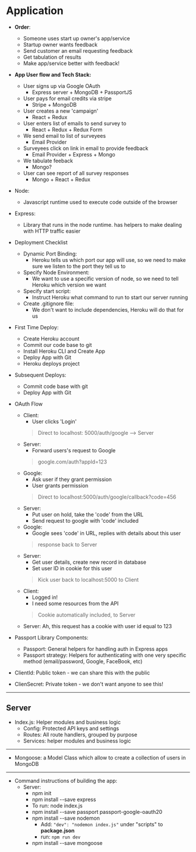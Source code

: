 # Application


- **Order**:
  - Someone uses start up owner's app/service
  - Startup owner wants feedback
  - Send customer an email requesting feedback
  - Get tabulation of results
  - Make app/service better with feedback!


- **App User flow and Tech Stack:**
  - User signs up via Google OAuth
    - Express server + MongoDB + PassportJS
  - User pays for email credits via stripe
    - Stripe + MongoDB
  - User creates a new 'campaign'
    - React + Redux
  - User enters list of emails to send survey to
    - React + Redux + Redux Form
  - We send email to list of surveyees
    - Email Provider
  - Surveyees click on link in email to provide feedback
    - Email Provider + Express + Mongo
  - We tabulate feeback
    - Mongo?
  - User can see report of all survey responses
    - Mongo + React + Redux

- Node:
  - Javascript runtime used to execute code outside of the browser
- Express:
  - Library that runs in the node runtime. has helpers to make dealing with HTTP traffic easier

- Deployment Checklist
  - Dynamic Port Binding:
    - Heroku tells us which port our app will use, so we need to make sure we listen to the port they tell us to
  - Specify Node Environment:
    - We want to use a specific version of node, so we need to tell Heroku which version we want
  - Specify start script:
    - Instruct Heroku what command to run to start our server running
  - Create .gitignore file:
    - We don't want to include dependencies, Heroku will do that for us

- First Time Deploy:
  - Create Heroku account
  - Commit our code base to git
  - Install Heroku CLI and Create App
  - Deploy App with Git
  - Heroku deploys project
- Subsequent Deploys:
  - Commit code base with git
  - Deploy App with Git

- OAuth Flow
  - Client:
    - User clicks 'Login'
    > Direct to localhost: 5000/auth/google --> Server
  - Server:
    - Forward users's request to Google
    > google.com/auth?appId=123
  - Google:
    - Ask user if they grant permission
    - User grants permission
    > Direct to localhost:5000/auth/google/callback?code=456
  - Server:
    - Put user on hold, take the 'code' from the URL
    - Send request to google with 'code' included
  - Google:
    - Google sees 'code' in URL, replies with details about this user
    > response back to Server
  - Server:
    - Get user details, create new record in database
    - Set user ID in cookie for this user
    > Kick user back to localhost:5000 to Client
  - Client:
    - Logged in!
    - I need some resources from the API
    > Cookie automatically included, to Server
  - Server: Ah, this request has a cookie with user id equal to 123


- Passport Library Components:
  - Passport: General helpers for handling auth in Express apps
  - Passport strategy: Helpers for authenticating with one very specific method (email/password, Google, FaceBook, etc)

- ClientId: Public token - we can share this with the public
- ClienSecret: Private token - we don't want anyone to see this!

-----

## Server
- Index.js: Helper modules and business logic
  - Config: Protected API keys and settings
  - Routes: All route handlers, grouped by purpose
  - Services: helper modules and business logic

------

- Mongoose: a Model Class which allow to create a collection of users in MongoDB

-----



- Command instructions of building the app:
  - Server:
    - npm init
    - npm install --save express
    - To run: node index.js
    - npm install --save passport passport-google-oauth20
    - npm install --save nodemon
      - Add: `"dev": "nodemon index.js"` under "scripts" to **package.json**
      - run: `npm run dev`
    - npm install --save mongoose

